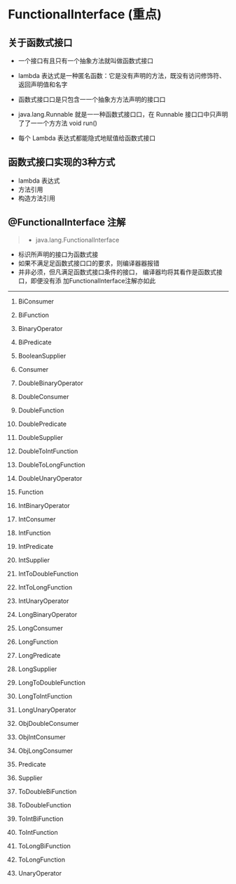 # FunctionalInterface (重点)

## 关于函数式接口

- 一个接口有且只有一个抽象方法就叫做函数式接口

- lambda 表达式是一种匿名函数：它是没有声明的方法，既没有访问修饰符、返回声明值和名字

- 函数式接⼝口是只包含⼀一个抽象⽅方法声明的接⼝口

-  java.lang.Runnable 就是⼀一种函数式接⼝口，在 Runnable 接⼝口中只声明了了⼀一个⽅方法 void run()

- 每个 Lambda 表达式都能隐式地赋值给函数式接口

## 函数式接口实现的3种方式

- lambda 表达式
- 方法引用
- 构造方法引用

## @FunctionalInterface 注解

> - java.lang.FunctionalInterface
- 标识所声明的接口为函数式接
- 如果不满⾜足函数式接⼝口的要求，则编译器器报错
- 并⾮必须，但凡满⾜函数式接口条件的接口， 编译器均将其看作是函数式接口，即便没有添 加FunctionalInterface注解亦如此

---

1. BiConsumer

2. BiFunction

3. BinaryOperator

4. BiPredicate

5. BooleanSupplier

6. Consumer

7. DoubleBinaryOperator

8. DoubleConsumer

9. DoubleFunction

10. DoublePredicate

11. DoubleSupplier

12. DoubleToIntFunction

13. DoubleToLongFunction

14. DoubleUnaryOperator

15. Function

16. IntBinaryOperator

17. IntConsumer

18. IntFunction

19. IntPredicate

20. IntSupplier

21. IntToDoubleFunction

22. IntToLongFunction

23. IntUnaryOperator

24. LongBinaryOperator

25. LongConsumer

26. LongFunction

27. LongPredicate

28. LongSupplier

29. LongToDoubleFunction

30. LongToIntFunction

31. LongUnaryOperator

32. ObjDoubleConsumer

33. ObjIntConsumer

34. ObjLongConsumer

35. Predicate

36. Supplier

37. ToDoubleBiFunction

38. ToDoubleFunction

39. ToIntBiFunction

40. ToIntFunction

41. ToLongBiFunction

42. ToLongFunction

43. UnaryOperator
